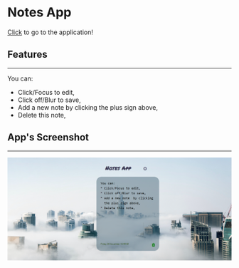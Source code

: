 # Notes App

[Click](https://notes-app-hsyncm.netlify.app/)
 to go to the application!
## Features
---
You can:
* Click/Focus to edit,
* Click off/Blur to save,
* Add a new note  by clicking 
  the plus sign above,
* Delete this note,

## App's Screenshot
---
![Notes-app](/src/img/notes-app7.png)


